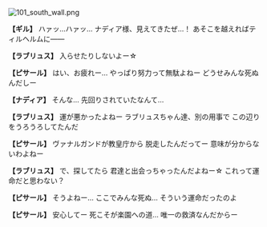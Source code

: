 
![101_south_wall.png](../images/backgrounds/101_south_wall.png)

**【ギル】**
ハァッ…ハァッ…
ナディア様、見えてきたぜ…！
あそこを越えればティルヘルムに――

**【ラブリュス】**
入らせたりしないよー☆

**【ピサール】**
はい、お疲れー…
やっぱり努力って無駄よねー
どうせみんな死ぬんだしー

**【ナディア】**
そんな…
先回りされていたなんて…

**【ラブリュス】**
運が悪かったよねー
ラブリュスちゃん達、別の用事で
この辺りをうろうろしてたんだ

**【ピサール】**
ヴァナルガンドが教皇庁から
脱走したんだってー
意味が分からないわよねー

**【ラブリュス】**
で、探してたら
君達と出会っちゃったんだよねー☆
これって運命だと思わない？

**【ピサール】**
そうよねー…
ここでみんな死ぬ…
そういう運命だったのよ

**【ピサール】**
安心してー
死こそが楽園への道…
唯一の救済なんだからー